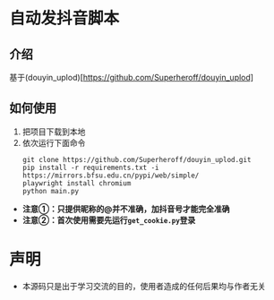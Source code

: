# 自动发抖音脚本
## 介绍
基于(douyin_uplod)[https://github.com/Superheroff/douyin_uplod]


## 如何使用
1. 把项目下载到本地
2. 依次运行下面命令
    ```shell
    git clone https://github.com/Superheroff/douyin_uplod.git
    pip install -r requirements.txt -i https://mirrors.bfsu.edu.cn/pypi/web/simple/
    playwright install chromium
    python main.py
    ```
- **注意①：只提供昵称的@并不准确，加抖音号才能完全准确**
- **注意②：首次使用需要先运行`get_cookie.py`登录**

# 声明
- 本源码只是出于学习交流的目的，使用者造成的任何后果均与作者无关
